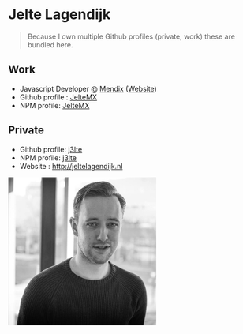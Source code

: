 # Jelte Lagendijk

> Because I own multiple Github profiles (private, work) these are bundled here.

## Work

* Javascript Developer @ [Mendix](https://github.com/mendix) ([Website](http://mendix.com))
* Github profile : [JelteMX](https://github.com/JelteMX)
* NPM profile: [JelteMX](https://www.npmjs.com/~jeltemx)

## Private

* Github profile: [j3lte](https://github.com/j3lte)
* NPM profile: [j3lte](https://www.npmjs.com/~j3lte)
* Website : http://jeltelagendijk.nl

![profile picture](https://github.com/lagendijk/contact/blob/master/profile.jpg)
